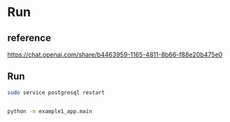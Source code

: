 
# Run

## reference

<https://chat.openai.com/share/b4463959-1165-4811-8b66-f88e20b475e0>

## Run

```bash
sudo service postgresql restart

```

```bash

python -m example1_app.main

```
